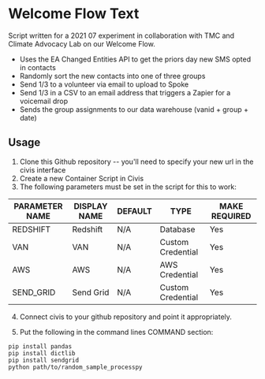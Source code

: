 # Welcome Flow Text

Script written for a 2021 07 experiment in collaboration with TMC and Climate Advocacy Lab on our Welcome Flow. 

* Uses the EA Changed Entities API to get the priors day new SMS opted in contacts
* Randomly sort the new contacts into one of three groups
* Send 1/3 to a volunteer via email to upload to Spoke
* Send 1/3 in a CSV to an email address that triggers a Zapier for a voicemail drop
* Sends the group assignments to our data warehouse (vanid + group + date)

## Usage

1. Clone this Github repository -- you'll need to specify your new url in the civis interface
2. Create a new Container Script in Civis
3. The following parameters must be set in the script for this to work:

| PARAMETER NAME     | DISPLAY NAME       | DEFAULT | TYPE              | MAKE REQUIRED |
|--------------------|--------------------|---------|-------------------|---------------|
| REDSHIFT           | Redshift           | N/A     | Database          | Yes           |
| VAN                | VAN                | N/A     | Custom Credential | Yes           |
| AWS                | AWS                | N/A     | AWS Credential    | Yes           |
| SEND_GRID          | Send Grid          | N/A     | Custom Credential | Yes           |

4. Connect civis to your github repository and point it appropriately.

5. Put the following in the command lines COMMAND section:

```
pip install pandas
pip install dictlib
pip install sendgrid
python path/to/random_sample_processpy


```



